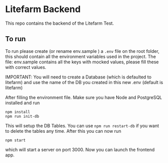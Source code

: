 # Litefarm Backend

This repo contains the backend of the Litefarm Test.

## To run

To run please create (or rename env.sample ) a `.env` file on the root folder, this should contain all the environment variables used 
in the project. The file: env.sample contains all the keys with mocked values, please fill these with correct values. 

IMPORTANT: You will need to create a Database (which is defaulted to litefarm) and use the name of the DB you created in this new .env 
(default is litefarm)

After filling the environment file. Make sure you have Node and PostgreSQL installed and run 

    npm install
    npm run init-db

This will setup the DB Tables. You can use `npm run restart-db` if you want to delete the tables any time.
After this you can now run 

    npm start
which will start a server on port 3000. Now you can launch the frontend app.